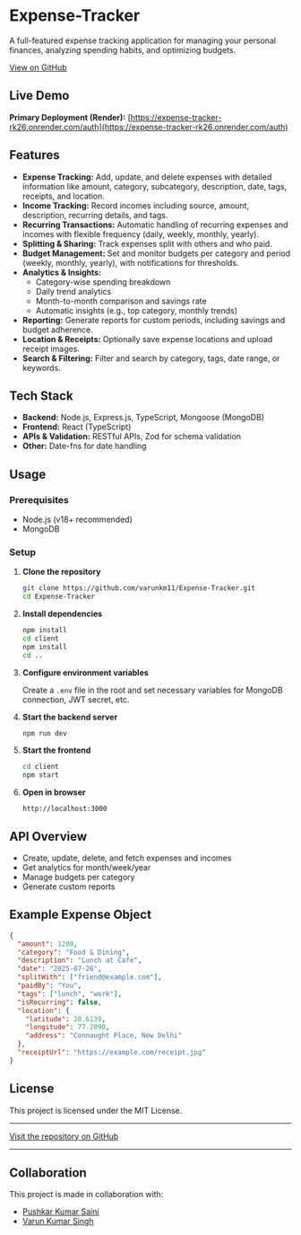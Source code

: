 
# Expense-Tracker

A full-featured expense tracking application for managing your personal finances, analyzing spending habits, and optimizing budgets.

[View on GitHub](https://github.com/varunkm11/Expense-Tracker)


## Live Demo

**Primary Deployment (Render):** [https://expense-tracker-rk26.onrender.com/auth](https://expense-tracker-rk26.onrender.com/auth)

## Features

- **Expense Tracking:** Add, update, and delete expenses with detailed information like amount, category, subcategory, description, date, tags, receipts, and location.
- **Income Tracking:** Record incomes including source, amount, description, recurring details, and tags.
- **Recurring Transactions:** Automatic handling of recurring expenses and incomes with flexible frequency (daily, weekly, monthly, yearly).
- **Splitting & Sharing:** Track expenses split with others and who paid.
- **Budget Management:** Set and monitor budgets per category and period (weekly, monthly, yearly), with notifications for thresholds.
- **Analytics & Insights:**
  - Category-wise spending breakdown
  - Daily trend analytics
  - Month-to-month comparison and savings rate
  - Automatic insights (e.g., top category, monthly trends)
- **Reporting:** Generate reports for custom periods, including savings and budget adherence.
- **Location & Receipts:** Optionally save expense locations and upload receipt images.
- **Search & Filtering:** Filter and search by category, tags, date range, or keywords.

## Tech Stack

- **Backend:** Node.js, Express.js, TypeScript, Mongoose (MongoDB)
- **Frontend:** React (TypeScript)
- **APIs & Validation:** RESTful APIs, Zod for schema validation
- **Other:** Date-fns for date handling

## Usage

### Prerequisites

- Node.js (v18+ recommended)
- MongoDB

### Setup

1. **Clone the repository**
   ```sh
   git clone https://github.com/varunkm11/Expense-Tracker.git
   cd Expense-Tracker
   ```

2. **Install dependencies**
   ```sh
   npm install
   cd client
   npm install
   cd ..
   ```

3. **Configure environment variables**

   Create a `.env` file in the root and set necessary variables for MongoDB connection, JWT secret, etc.

4. **Start the backend server**
   ```sh
   npm run dev
   ```

5. **Start the frontend**
   ```sh
   cd client
   npm start
   ```

6. **Open in browser**
   ```
   http://localhost:3000
   ```

## API Overview

- Create, update, delete, and fetch expenses and incomes
- Get analytics for month/week/year
- Manage budgets per category
- Generate custom reports

## Example Expense Object

```json
{
  "amount": 1200,
  "category": "Food & Dining",
  "description": "Lunch at Cafe",
  "date": "2025-07-26",
  "splitWith": ["friend@example.com"],
  "paidBy": "You",
  "tags": ["lunch", "work"],
  "isRecurring": false,
  "location": {
    "latitude": 28.6139,
    "longitude": 77.2090,
    "address": "Connaught Place, New Delhi"
  },
  "receiptUrl": "https://example.com/receipt.jpg"
}
```

## License

This project is licensed under the MIT License.

---

[Visit the repository on GitHub](https://github.com/varunkm11/Expense-Tracker)

---


## Collaboration

This project is made in collaboration with:

- [Pushkar Kumar Saini](https://github.com/pushkarkumarsaini2006)
- [Varun Kumar Singh](https://github.com/varunkm11)
